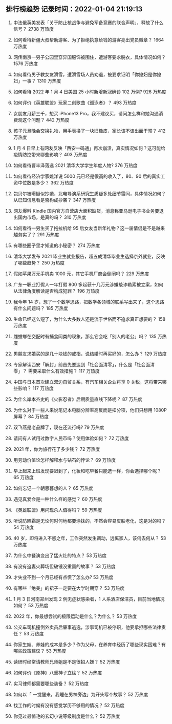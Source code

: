 
## 排行榜趋势 记录时间：2022-01-04 21:19:13
  
  1. 中法俄英美发表「关于防止核战争与避免军备竞赛的联合声明」，释放了什么信号？ 2738 万热度
    
  2. 如何看待新疆大叔帮助游客、为了拒绝执意给钱的游客亮出党员徽章？ 1664 万热度
    
  3. 网传南京一男子公园里穿异国服饰被围住，遭游客要求脱衣，具体情况如何？ 1576 万热度
    
  4. 如何看待男子教女友滑雪，遭滑雪场人员劝退，被要求证明「你媳妇是你媳妇」一事？ 1310 万热度
    
  5. 如何看待 2022 年 1 月 4 日美国 25 小时新增新冠确诊 102 万例? 926 万热度
    
  6. 如何评价《英雄联盟》玩家二创歌曲《孤泳者》？ 493 万热度
    
  7. 女朋友月薪三千，想买 iPhone13 Pro，我不建议买，请问怎么样和她沟通消费观这个问题？ 442 万热度
    
  8. 孩子元旦晚会交换礼物，用手表换了一块旧橡皮，家长该不该出面干预？ 412 万热度
    
  9. 1 月 4 日早上有网友反映「西安一码通」再次崩溃，真实情况如何？这可能给疫情防控带来哪些影响？ 403 万热度
    
  10. 如何看待曹丰泽落选 2021 清华大学学生年度人物? 376 万热度
    
  11. 如何看待经济学家姚洋说 5000 元已经是很高的收入了，80、90 后的真实工资中位数是多少？ 362 万热度
    
  12. 包贝尔被曝疑似抄袭，北电导演系研究生质疑多处细节雷同，具体情况如何？从已知信息看是否构成抄袭？ 347 万热度
    
  13. 网友爆料 Kindle 国内官方自营店大面积缺货，消息称亚马逊电子书业务要退出国内市场，是真的吗？ 310 万热度
    
  14. 如何看待一男生买了拖拉机给 95 后女友当新年礼物？这一届情侣是不是越来越务实了？ 291 万热度
    
  15. 有哪些圈子里才知道的小秘密？ 274 万热度
    
  16. 清华大学发布 2021 毕业生就业报告，超五成清华毕业生选择京外就业，反映了哪些趋势？ 250 万热度
    
  17. 假如苹果万元手机卖 1000 元，其它手机厂商会倒闭吗？ 229 万热度
    
  18. 广东一职业打假人一年打假 800 多起获十几万元涉嫌敲诈勒索被立案，如何从法律角度解读是否构成犯罪？ 196 万热度
    
  19. 我今年 14 岁，想了一个数学思路，把数学各领域的联系写出来了，这个思路有什么问题吗？ 185 万热度
    
  20. 生命已经这么短了，为什么大多数人还是流于世俗而不追求真正想要的？ 158 万热度
    
  21. 雌螳螂在交配时有捕食同类的现象，那么它会吃「别人的老公」吗？ 135 万热度
    
  22. 男朋友求婚买的是几十块钱的戒指，说结婚时再买好的，怎么办？ 129 万热度
    
  23. 专家解读西安「解封」前首先要达到「社会面清零」，什么是「社会面清零」？ 需要采取什么有效措施？ 117 万热度
    
  24. 中国与日本首次建立双边自贸关系，有汽车相关企业将享 0 关税，这将带来哪些影响？ 117 万热度
    
  25. 为什么岸本齐史的《火影忍者》后期质量直线下降呢？ 87 万热度
    
  26. 为什么对于一些人来说笔记本电脑分辨率高反而是扣分项，他们只想用 1080P 屏幕？ 84 万热度
    
  27. 双飞燕是老品牌了，现在还流行吗? 79 万热度
    
  28. 请问有人试用过数字人民币吗？使用体验如何？ 72 万热度
    
  29. 2021 年，你为旅行花了多少钱？ 72 万热度
    
  30. 用劳动价值论怎样解释水与钻石的悖论？ 69 万热度
    
  31. 早上起来上班发现要迟到了，化妆和吃早餐只能选一样，你会选择哪个呢？ 65 万热度
    
  32. 如何忘记一个朝思暮想的人？ 65 万热度
    
  33. 遇见真爱会是一种什么样的感觉？ 60 万热度
    
  34. 《英雄联盟》用闪现杀人值得吗？ 59 万热度
    
  35. 听说防晒霜是无论何时何地都要涂抹的，不然会容易皮肤老化，这是对的吗？ 54 万热度
    
  36. 40 岁，即将进入不惑之年，工作突然发生调动，远离家人，该何去何从？ 53 万热度
    
  37. 为什么中餐演变出了猛火灶的特点？ 53 万热度
    
  38. 有没有追妻火葬场但破镜没重圆的故事？ 53 万热度
    
  39. 才失业不到一个月已经有点慌了怎么办? 53 万热度
    
  40. 有哪些「绝美」的裙子一定要在大学时期穿？ 53 万热度
    
  41. 1 月 3 日河南郑州发现 2 例无症状感染者，1 人系酒店保洁员，目前当地情况如何？ 53 万热度
    
  42. 2022 年，你最想尝试的极限运动是什么？为什么？ 53 万热度
    
  43. 公交车司机撞倒外卖员后肇事逃逸，涉事司机已被停职，他要承担哪些法律责任？ 53 万热度
    
  44. 你家生娃、养娃的成本是多少？作为父母，在养育中经历了哪些现实困难？有哪些政策建议？ 53 万热度
    
  45. 读研时经常请教师兄师姐是不是很招人嫌？ 52 万热度
    
  46. 如何评价《原神》八重神子立绘？ 52 万热度
    
  47. 实习律师都需要哪些装备？ 52 万热度
    
  48. 如何以「 一觉醒来，我睡在男神旁边」为开头写个故事？ 52 万热度
    
  49. 找工作的时候有没有感觉学历不够用的情况？ 52 万热度
    
  50. 你见过最惊艳的玄幻小说等级制度是什么？ 52 万热度
    